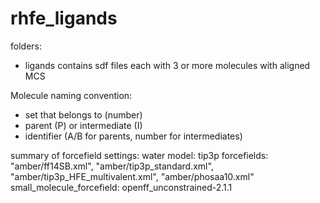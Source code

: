 # rhfe_ligands

folders:
- ligands
contains sdf files each with 3 or more molecules with aligned MCS

Molecule naming convention: 
- set that belongs to (number)
- parent (P) or intermediate (I)
- identifier (A/B for parents, number for intermediates)

summary of forcefield settings:
water model: tip3p
    forcefields: "amber/ff14SB.xml", "amber/tip3p_standard.xml", "amber/tip3p_HFE_multivalent.xml", "amber/phosaa10.xml"
small_molecule_forcefield: openff_unconstrained-2.1.1

